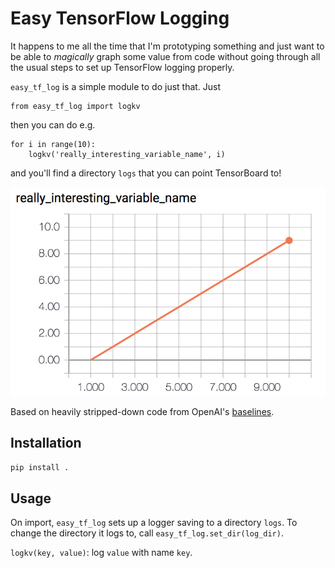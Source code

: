 # Easy TensorFlow Logging

It happens to me all the time that I'm prototyping something and just want to
be able to _magically_ graph some value from code without going through all the
usual steps to set up TensorFlow logging properly.

`easy_tf_log` is a simple module to do just that. Just

```
from easy_tf_log import logkv
```

then you can do e.g.

```
for i in range(10):
    logkv('really_interesting_variable_name', i)
```

and you'll find a directory `logs` that you can point TensorBoard to!

![](tensorboard_screenshot.png)

Based on heavily stripped-down code from OpenAI's [baselines](https://github.com/openai/baselines).

## Installation

`pip install .`

## Usage

On import, `easy_tf_log` sets up a logger saving to a directory `logs`. To
change the directory it logs to, call `easy_tf_log.set_dir(log_dir)`.

`logkv(key, value)`: log `value` with name `key`.
